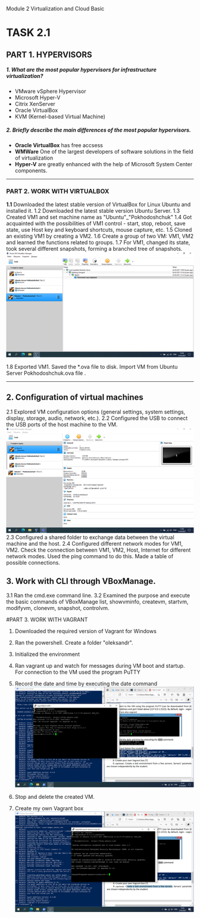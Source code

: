 Module 2 Virtualization and Cloud Basic
# TASK 2.1
## PART 1. HYPERVISORS
##### __1. What are the most popular hypervisors for infrastructure virtualization?__
* VMware vSphere Hypervisor
* Microsoft Hyper-V
* Citrix XenServer
* Oracle VirtualBox
* KVM (Kernel-based Virtual Machine)

##### __2. Briefly describe the main differences of the most popular hypervisors.__
* __Oracle VirtualBox__ has free accsess
* __WMWare__ One of the largest developers of software solutions in the field of virtualization
* __Hyper-V__ are greatly enhanced with the help of Microsoft System Center components.
---
### PART 2. WORK WITH VIRTUALBOX
__1.1__ Downloaded the latest stable version of VirtualBox for Linux Ubuntu and installed it.
1.2 Downloaded the latest stable version Ubuntu Server.
1.3 Created VM1 and set machine name as "Ubuntu"_"Pokhodoshchuk"
1.4 Got acquainted with the possibilities of VM1 control - start, stop, reboot, save state, use Host key and keyboard shortcuts, mouse capture, etc.
1.5 Cloned an existing VM1 by creating a VM2.
1.6 Create a group of two VM: VM1, VM2 and learned the functions related to groups.
1.7 For VM1, changed its state, took several different snapshots, forming a branched tree of snapshots.
![Snapshots](https://github.com/AlexLastArch/DevOps_online_Lviv_2021Q2/blob/master/task%202.1/images/Snapshots.png)

1.8 Exported VM1. Saved the *.ova file to disk. Import VM from Ubuntu Server Pokhodoshchuk.ova file .
___

## 2. Configuration of virtual machines


2.1 Explored VM configuration options (general settings, system settings, display, storage, audio, network, etc.).
2.2 Configured the USB to connect the USB ports of the host machine to the VM.
![Vbox](https://github.com/AlexLastArch/DevOps_online_Lviv_2021Q2/blob/master/task%202.1/images/VBox.png)
2.3 Configured a shared folder to exchange data between the virtual machine and
the host.
2.4 Configured different network modes for VM1, VM2. Check the connection
between VM1, VM2, Host, Internet for different network modes. Used the ping
command to do this. Made a table of possible connections.


## 3. Work with CLI through VBoxManage.


3.1 Ran the cmd.exe command line.
3.2 Examined the purpose and execute the basic commands of VBoxManage list,
showvminfo, createvm, startvm, modifyvm, clonevm, snapshot, controlvm.

#PART 3. WORK WITH VAGRANT

1. Downloaded the required version of Vagrant for Windows
2. Ran the powershell. Create a folder "oleksandr".
3. Initialized the environment

4. Ran vagrant up and watch for messages during VM boot and startup.
For connection to the VM used the program PuTTY
6. Record the date and time by executing the date command
![Vagrand](https://github.com/AlexLastArch/DevOps_online_Lviv_2021Q2/blob/master/task%202.1/images/vagrant.png)
7. Stop and delete the created VM.
8. Create my own Vagrant box 
![Vagrand2](https://github.com/AlexLastArch/DevOps_online_Lviv_2021Q2/blob/master/task%202.1/images/Vagrant%202.png)
